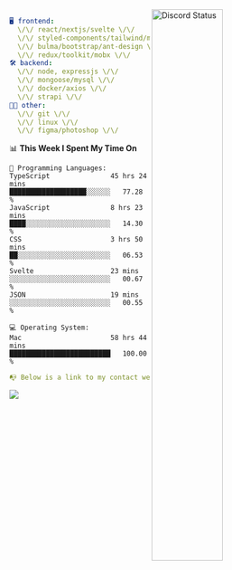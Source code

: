 
<a href="https://discord.com/users/279302975371870218" target="_blank">
    <img width="50%" align="right" alt="Discord Status" src="https://lanyard.cnrad.dev/api/279302975371870218?bg=161B22&borderRadius=5px%205px%200%200&hideTimestamp=true&idleMessage=Just%20chillin%27%20at%20the%20moment&animated=true">
</a>

```yaml
🖥️ frontend: 
  \/\/ react/nextjs/svelte \/\/
  \/\/ styled-components/tailwind/mui/
  \/\/ bulma/bootstrap/ant-design \/\/
  \/\/ redux/toolkit/mobx \/\/
🛠 backend: 
  \/\/ node, expressjs \/\/
  \/\/ mongoose/mysql \/\/
  \/\/ docker/axios \/\/
  \/\/ strapi \/\/
👨‍💻 other: 
  \/\/ git \/\/ 
  \/\/ linux \/\/
  \/\/ figma/photoshop \/\/
```
<!--START_SECTION:waka-->
📊 **This Week I Spent My Time On** 

```text
💬 Programming Languages: 
TypeScript               45 hrs 24 mins      ███████████████████░░░░░░   77.28 % 
JavaScript               8 hrs 23 mins       ████░░░░░░░░░░░░░░░░░░░░░   14.30 % 
CSS                      3 hrs 50 mins       ██░░░░░░░░░░░░░░░░░░░░░░░   06.53 % 
Svelte                   23 mins             ░░░░░░░░░░░░░░░░░░░░░░░░░   00.67 % 
JSON                     19 mins             ░░░░░░░░░░░░░░░░░░░░░░░░░   00.55 % 

💻 Operating System: 
Mac                      58 hrs 44 mins      █████████████████████████   100.00 % 
```


<!--END_SECTION:waka-->
```yaml
📭 Below is a link to my contact website 
```
<a href="https://mxns.xyz" target="_black"> <img src="https://img.shields.io/badge/website-161B22?style=for-the-badge&logo=About.me&logoColor=white"></img> <a/>
